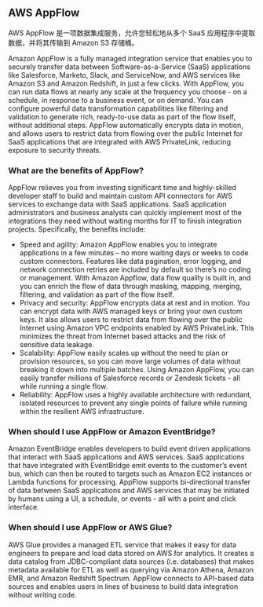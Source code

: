 ## AWS AppFlow

AWS AppFlow 是一项数据集成服务，允许您轻松地从多个 SaaS 应用程序中提取数据，并将其传输到 Amazon S3 存储桶。

Amazon AppFlow is a fully managed integration service that enables you to securely transfer data between Software-as-a-Service (SaaS) applications like Salesforce, Marketo, Slack, and ServiceNow, and AWS services like Amazon S3 and Amazon Redshift, in just a few clicks. With AppFlow, you can run data flows at nearly any scale at the frequency you choose - on a schedule, in response to a business event, or on demand. You can configure powerful data transformation capabilities like filtering and validation to generate rich, ready-to-use data as part of the flow itself, without additional steps. AppFlow automatically encrypts data in motion, and allows users to restrict data from flowing over the public Internet for SaaS applications that are integrated with AWS PrivateLink, reducing exposure to security threats.


###  What are the benefits of AppFlow? 

AppFlow relieves you from investing significant time and highly-skilled developer staff to build and maintain custom API connectors for AWS services to exchange data with SaaS applications. SaaS application administrators and business analysts can quickly implement most of the integrations they need without waiting months for IT to finish integration projects. Specifically, the benefits include:

- Speed and agility: Amazon AppFlow enables you to integrate applications in a few minutes – no more waiting days or weeks to code custom connectors. Features like data pagination, error logging, and network connection retries are included by default so there’s no coding or management. With Amazon Appflow, data flow quality is built in, and you can enrich the flow of data through masking, mapping, merging, filtering, and validation as part of the flow itself.
- Privacy and security: AppFlow encrypts data at rest and in motion. You can encrypt data with AWS managed keys or bring your own custom keys. It also allows users to restrict data from flowing over the public Internet using Amazon VPC endpoints enabled by AWS PrivateLink. This minimizes the threat from Internet based attacks and the risk of sensitive data leakage.
- Scalability: AppFlow easily scales up without the need to plan or provision resources, so you can move large volumes of data without breaking it down into multiple batches. Using Amazon AppFlow, you can easily transfer millions of Salesforce records or Zendesk tickets - all while running a single flow.
- Reliability: AppFlow uses a highly available architecture with redundant, isolated resources to prevent any single points of failure while running within the resilient AWS infrastructure.


### When should I use AppFlow or Amazon EventBridge?

Amazon EventBridge enables developers to build event driven applications that interact with SaaS applications and AWS services. SaaS applications that have integrated with EventBridge emit events to the customer’s event bus, which can then be routed to targets such as Amazon EC2 instances or Lambda functions for processing. AppFlow supports bi-directional transfer of data between SaaS applications and AWS services that may be initiated by humans using a UI, a schedule, or events - all with a point and click interface.

### When should I use AppFlow or AWS Glue?

AWS Glue provides a managed ETL service that makes it easy for data engineers to prepare and load data stored on AWS for analytics. It creates a data catalog from JDBC-compliant data sources (i.e. databases) that makes metadata available for ETL as well as querying via Amazon Athena, Amazon EMR, and Amazon Redshift Spectrum. AppFlow connects to API-based data sources and enables users in lines of business to build data integration without writing code.